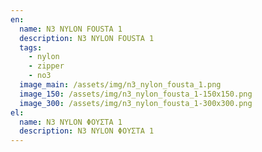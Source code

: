 ```yaml
---
en:
  name: N3 NYLON FOUSTA 1
  description: N3 NYLON FOUSTA 1
  tags:
    - nylon
    - zipper
    - no3
  image_main: /assets/img/n3_nylon_fousta_1.png
  image_150: /assets/img/n3_nylon_fousta_1-150x150.png
  image_300: /assets/img/n3_nylon_fousta_1-300x300.png
el:
  name: N3 NYLON ΦΟΥΣΤΑ 1
  description: N3 NYLON ΦΟΥΣΤΑ 1
---
```


